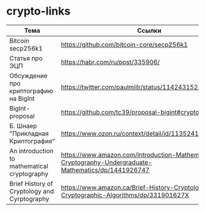 # crypto-links

| Тема                          | Ссылки                                                            |
| ----------------------------- | ----------------------------------------------------------------- |
| Bitcoin secp256k1             | https://github.com/bitcoin-core/secp256k1                         |
| Статья про ЭЦП                | https://habr.com/ru/post/335906/                                  |
| Обсуждение про криптографию на BigInt   | https://twitter.com/paulmillr/status/1142431524521947136                      |
| BigInt-proposal              | https://github.com/tc39/proposal-bigint#cryptography                   |
| Б. Шнаер "Прикладная Криптография"                | https://www.ozon.ru/context/detail/id/1135241/  |
| An introduction to mathematical cryptography     | https://www.amazon.com/Introduction-Mathematical-Cryptography-Undergraduate-Mathematics/dp/1441926747   |
| Brief History of Cryptology and Cyrptography                   | https://www.amazon.ca/Brief-History-Cryptology-Cryptographic-Algorithms/dp/331901627X                    |

